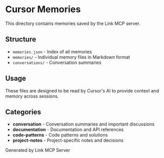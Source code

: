# Cursor Memories

This directory contains memories saved by the Link MCP server.

## Structure

- `memories.json` - Index of all memories
- `memories/` - Individual memory files in Markdown format
- `conversations/` - Conversation summaries

## Usage

These files are designed to be read by Cursor's AI to provide context and memory across sessions.

## Categories

- **conversation** - Conversation summaries and important discussions
- **documentation** - Documentation and API references
- **code-patterns** - Code patterns and solutions
- **project-notes** - Project-specific notes and decisions

Generated by Link MCP Server
